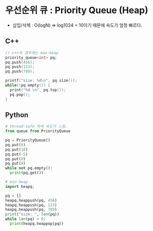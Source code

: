 # 우선순위 큐 : Priority Queue (Heap)
- 삽입/삭제 : O(logN) => log1024 = 10이기 때문에 속도가 엄청 빠르다.

## C++
```c++
// c++의 경우에는 max-heap
priority_queue<int> pq;
pq.push(456);
pq.push(123);
pq.push(789);

printf("size: %d\n", pq.size());
while(!pq.empty()) {
  print("%d \n", pq.top());
  pq.pop();
}
```

## Python

```python
# thread-safe 하여 속도가 느림.
from queue from PriorityQueue

pq = PriorityQueue()
pq.put(6)
pq.put(10)
pq.put(-5)
pq.put(0)
pq.put(8)
while not pq.empty():
  print(pq.get())

```

```python
# min-heap
import heapq;

pq = []
heapq.heappush(pq, 456)
heapq.heappush(pq, 123)
heapq.heappush(pq, 789)
print("size: ", len(pq))
while len(pq) > 0:
  print(heapq.heappop(pq))
```

